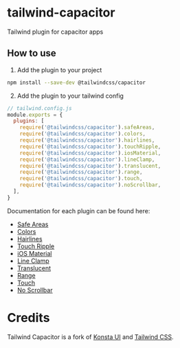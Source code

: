 # tailwind-capacitor
Tailwind plugin for capacitor apps


How to use
----------

1. Add the plugin to your project
```bash
npm install --save-dev @tailwindcss/capacitor
```

2. Add the plugin to your tailwind config
```js
// tailwind.config.js
module.exports = {
  plugins: [
    require('@tailwindcss/capacitor').safeAreas,
    require('@tailwindcss/capacitor').colors,
    require('@tailwindcss/capacitor').hairlines,
    require('@tailwindcss/capacitor').touchRipple,
    require('@tailwindcss/capacitor').iosMaterial,
    require('@tailwindcss/capacitor').lineClamp,
    require('@tailwindcss/capacitor').translucent,
    require('@tailwindcss/capacitor').range,
    require('@tailwindcss/capacitor').touch,
    require('@tailwindcss/capacitor').noScrollbar,
  ],
}
```

Documentation for each plugin can be found here:
- [Safe Areas](/doc/safearea.md)
- [Colors](/doc/colors.md)
- [Hairlines](/doc/hairlines.md)
- [Touch Ripple](/doc/touch-ripple.md)
- [iOS Material](/doc/ios-material.md)
- [Line Clamp](/doc/line-clamp.md)
- [Translucent](/doc/translucent.md)
- [Range](/doc/range.md)
- [Touch](/doc/touch.md)
- [No Scrollbar](/doc/no-scrollbar.md)

# Credits

Tailwind Capacitor is a fork of [Konsta UI](https://github.com/konstaui/konstaui) and [Tailwind CSS](https://tailwindcss.com/).

